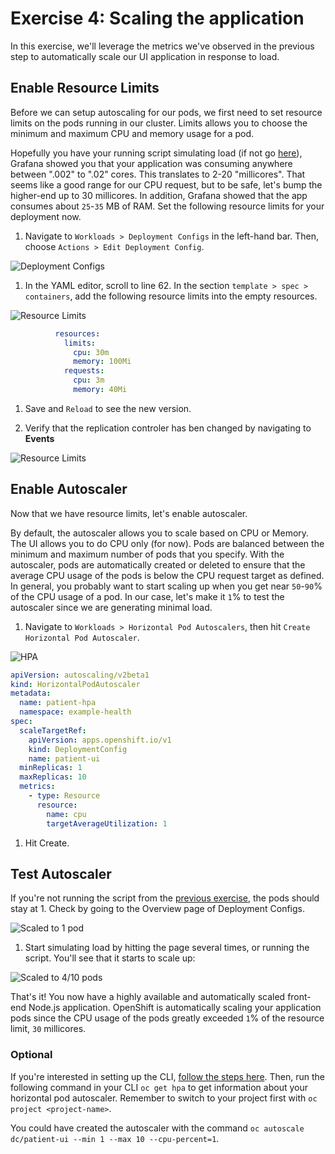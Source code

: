 # Exercise 4: Scaling the application

In this exercise, we'll leverage the metrics we've observed in the previous step to automatically scale our UI application in response to load.

## Enable Resource Limits

Before we can setup autoscaling for our pods, we first need to set resource limits on the pods running in our cluster. Limits allows you to choose the minimum and maximum CPU and memory usage for a pod.

Hopefully you have your running script simulating load \(if not go [here](exercise-2.md#simulate-load-on-the-application)\), Grafana showed you that your application was consuming anywhere between ".002" to ".02" cores. This translates to 2-20 "millicores". That seems like a good range for our CPU request, but to be safe, let's bump the higher-end up to 30 millicores. In addition, Grafana showed that the app consumes about `25`-`35` MB of RAM. Set the following resource limits for your deployment now.

1. Navigate to `Workloads > Deployment Configs` in the left-hand bar. Then, choose `Actions > Edit Deployment Config`.

  ![Deployment Configs](../assets/ocp43-dc.png)

1. In the YAML editor, scroll to line 62. In the section `template > spec > containers`, add the following resource limits into the empty resources.

  ![Resource Limits](../assets/ocp43-limits-yaml.png)

  ```yaml
            resources:
              limits:
                cpu: 30m
                memory: 100Mi
              requests:
                cpu: 3m
                memory: 40Mi
  ```

1. Save and `Reload` to see the new version.

1. Verify that the replication controler has ben changed by navigating to **Events**

  ![Resource Limits](../assets/ocp43-limits-event.png)

## Enable Autoscaler

Now that we have resource limits, let's enable autoscaler.

By default, the autoscaler allows you to scale based on CPU or Memory. The UI allows you to do CPU only \(for now\). Pods are balanced between the minimum and maximum number of pods that you specify. With the autoscaler, pods are automatically created or deleted to ensure that the average CPU usage of the pods is below the CPU request target as defined. In general, you probably want to start scaling up when you get near `50`-`90`% of the CPU usage of a pod. In our case, let's make it `1`% to test the autoscaler since we are generating minimal load.

1. Navigate to `Workloads > Horizontal Pod Autoscalers`, then hit `Create Horizontal Pod Autoscaler`.

  ![HPA](../assets/ocp43-autoscaler.png)

  ```yaml
  apiVersion: autoscaling/v2beta1
  kind: HorizontalPodAutoscaler
  metadata:
    name: patient-hpa
    namespace: example-health
  spec:
    scaleTargetRef:
      apiVersion: apps.openshift.io/v1
      kind: DeploymentConfig
      name: patient-ui
    minReplicas: 1
    maxReplicas: 10
    metrics:
      - type: Resource
        resource:
          name: cpu
          targetAverageUtilization: 1
  ```

1. Hit Create.

## Test Autoscaler

If you're not running the script from the [previous exercise](exercise-2.md#simulate-load-on-the-application), the pods should stay at 1. Check by going to the Overview page of Deployment Configs.

![Scaled to 1 pod](../assets/ocp43-dc-pod.png)

1. Start simulating load by hitting the page several times, or running the script. You'll see that it starts to scale up:

  ![Scaled to 4/10 pods](../assets/ocp43-autoscaler-after.png)

That's it! You now have a highly available and automatically scaled front-end Node.js application. OpenShift is automatically scaling your application pods since the CPU usage of the pods greatly exceeded `1`% of the resource limit, `30` millicores.

### Optional

If you're interested in setting up the CLI, [follow the steps here](../getting-started/setup_cli.md). Then, run the following command in your CLI `oc get hpa` to get information about your horizontal pod autoscaler. Remember to switch to your project first with `oc project <project-name>`.

You could have created the autoscaler with the command `oc autoscale dc/patient-ui --min 1 --max 10 --cpu-percent=1`.


